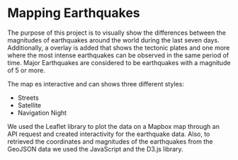 # Mapping Earthquakes

The purpose of this project is to visually show the differences between the magnitudes of earthquakes around the world during the last seven days.
Additionally, a overlay is added that shows the tectonic plates and one more where the most intense earthquakes can be observed in the same period of time. 
Major Earthquakes are considered to be earthquakes with a magnitude of 5 or more.

The map es interactive and can shows three different styles:
* Streets
* Satellite
* Navigation Night

We used the Leaflet library to plot the data on a Mapbox map through an API request and created interactivity for the earthquake data.
Also, to retrieved the coordinates and magnitudes of the earthquakes from the GeoJSON data we used the JavaScript and the D3.js library.  
